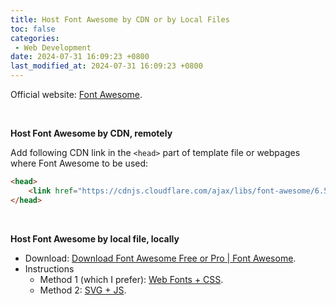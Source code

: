 ```yaml
---
title: Host Font Awesome by CDN or by Local Files
toc: false
categories:
 - Web Development
date: 2024-07-31 16:09:23 +0800
last_modified_at: 2024-07-31 16:09:23 +0800
---
```


Official website: [Font Awesome](https://fontawesome.com/).

<br>

<i class="fa-solid fa-1"></i> **Host Font Awesome by CDN, remotely**

Add following CDN link in the `<head>` part of template file or webpages where Font Awesome to be used: 

```html
<head>
    <link href="https://cdnjs.cloudflare.com/ajax/libs/font-awesome/6.5.2/css/all.min.css" rel="stylesheet" >
</head>
```

<br>

<i class="fa-solid fa-2"></i> **Host Font Awesome by local file, locally**

- Download: [Download Font Awesome Free or Pro \| Font Awesome](https://fontawesome.com/download).
- Instructions
  - Method 1 (which I prefer): [Web Fonts + CSS](https://docs.fontawesome.com/web/setup/host-yourself/webfonts).
  - Method 2: [SVG + JS](https://docs.fontawesome.com/web/setup/host-yourself/svg-js/).